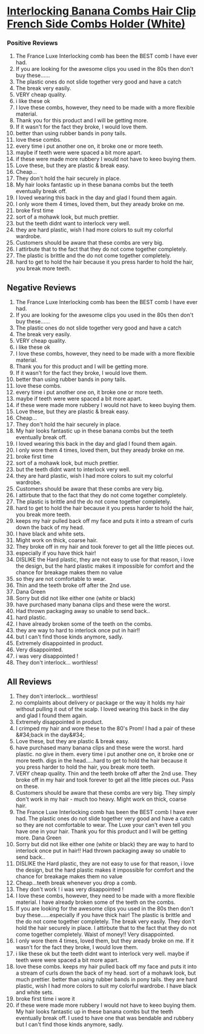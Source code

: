 # [Interlocking Banana Combs Hair Clip French Side Combs Holder (White)](https://products.checkmycream.com/products/Interlocking-Banana-Combs-Hair-Clip-French-Side-Combs-Holder-(White).html)

### Positive Reviews

<ol>
      <li>The France Luxe Interlocking comb has been the BEST comb I have ever had.</li>
      <li>If you are looking for the awesome clips you used in the 80s then don&#x27;t buy these......</li>
      <li>The plastic ones do not slide together very good and have a catch</li>
      <li>The break very easily.  </li>
      <li>VERY cheap quality.</li>
      <li>i like these ok</li>
      <li>I love these combs, however, they need to be made with a more flexible material.</li>
      <li>Thank you for this product and I will be getting more.</li>
      <li>If it wasn&#x27;t for the fact they broke, I would love them.</li>
      <li>better than using rubber bands in pony tails.  </li>
      <li>love these combs.  </li>
      <li>every time i put another one on, it broke one or more teeth.  </li>
      <li>maybe if teeth were were spaced a bit more apart.</li>
      <li>if these were made more rubbery I would not have to keeo buying them.  </li>
      <li>Love these, but they are plastic &amp; break easy.</li>
      <li>Cheap...</li>
      <li>They don&#x27;t hold the hair securely in place.  </li>
      <li>My hair looks fantastic up in these banana combs but the teeth eventually break off.  </li>
      <li>I loved wearing this back in the day and glad I found them again.</li>
      <li>I only wore them 4 times, loved them, but they aready broke on me.  </li>
      <li>broke first time  </li>
      <li>sort of a mohawk look, but much prettier.  </li>
      <li>but the teeth didnt want to interlock very well.</li>
      <li>they are hard plastic, wish I had more colors to suit my colorful wardrobe.  </li>
      <li>Customers should be aware that these combs are very big.  </li>
      <li>I attirbute that to the fact that they do not come together completely.  </li>
      <li>The plastic is brittle and the do not come together completely.  </li>
      <li>hard to get to hold the hair because it you press harder to hold the hair, you break more teeth.</li>
</ol>


<h2>Negative Reviews</h2>
<ol>
<li> The France Luxe Interlocking comb has been the BEST comb I have ever had.</li>
<li> If you are looking for the awesome clips you used in the 80s then don&#x27;t buy these......</li>
<li> The plastic ones do not slide together very good and have a catch</li>
<li> The break very easily.  </li>
<li> VERY cheap quality.</li>
<li> i like these ok</li>
<li> I love these combs, however, they need to be made with a more flexible material.</li>
<li> Thank you for this product and I will be getting more.</li>
<li> If it wasn&#x27;t for the fact they broke, I would love them.</li>
<li> better than using rubber bands in pony tails.  </li>
<li> love these combs.  </li>
<li> every time i put another one on, it broke one or more teeth.  </li>
<li> maybe if teeth were were spaced a bit more apart.</li>
<li> if these were made more rubbery I would not have to keeo buying them.  </li>
<li> Love these, but they are plastic &amp; break easy.</li>
<li> Cheap...</li>
<li> They don&#x27;t hold the hair securely in place.  </li>
<li> My hair looks fantastic up in these banana combs but the teeth eventually break off.  </li>
<li> I loved wearing this back in the day and glad I found them again.</li>
<li> I only wore them 4 times, loved them, but they aready broke on me.  </li>
<li> broke first time  </li>
<li> sort of a mohawk look, but much prettier.  </li>
<li> but the teeth didnt want to interlock very well.</li>
<li> they are hard plastic, wish I had more colors to suit my colorful wardrobe.  </li>
<li> Customers should be aware that these combs are very big.  </li>
<li> I attirbute that to the fact that they do not come together completely.  </li>
<li> The plastic is brittle and the do not come together completely.  </li>
<li> hard to get to hold the hair because it you press harder to hold the hair, you break more teeth.</li>
<li> keeps my hair pulled back off my face and puts it into a stream of curls down the back of my head.</li>
<li> I have black and white sets.</li>
<li> Might work on thick, coarse hair.</li>
<li> They broke off in my hair and took forever to get all the little pieces out.</li>
<li> especially if you have thick hair!  </li>
<li> DISLIKE the Hard plastic, they are not easy to use for that reason, i love the design, but the hard plastic makes it impossible for comfort and the chance for breakage makes them no value</li>
<li> so they are not comfortable to wear.</li>
<li> Thin and the teeth broke off after the 2nd use.</li>
<li> Dana Green</li>
<li> Sorry but did not like either one (white or black)</li>
<li> have purchased many banana clips and these were the worst.  </li>
<li> Had thrown packaging away so unable to send back..</li>
<li> hard plastic.  </li>
<li> I have already broken some of the teeth on the combs.</li>
<li> they are way to hard to interlock once put in hair!!</li>
<li> but I can&#x27;t find those kinds anymore, sadly.</li>
<li> Extremely disappointed in product.</li>
<li> Very disappointed.</li>
<li> i was very disappointed !</li>
<li> They don&#x27;t interlock... worthless!</li>
</ol>

<h2>All Reviews</h2>

<ol>
    <li> They don&#x27;t interlock... worthless!</li>
    <li> no complaints about delivery or package or the way it holds my hair without pulling it out of the scalp.  I loved wearing this back in the day and glad I found them again.</li>
    <li> Extremely disappointed in product.</li>
    <li> I crimped my hair and wore these to the 80&#x27;s Prom!  I had a pair of these  &amp;#34;back in the day&amp;#34;.</li>
    <li> Love these, but they are plastic &amp; break easy.</li>
    <li> have purchased many banana clips and these were the worst.  hard plastic.  no give in them.  every time i put another one on, it broke one or more teeth.  digs in the head.....hard to get to hold the hair because it you press harder to hold the hair, you break more teeth.</li>
    <li> VERY cheap quality. Thin and the teeth broke off after the 2nd use. They broke off in my hair and took forever to get all the little pieces out. Pass on these.</li>
    <li> Customers should be aware that these combs are very big.  They simply don&#x27;t work in my hair - much too heavy. Might work on thick, coarse hair.</li>
    <li> The France Luxe Interlocking comb has been the BEST comb I have ever had. The plastic ones do not slide together very good and have a catch so they are not comfortable to wear. The Luxe your can&#x27;t even tell you have one in your hair. Thank you for this product and I will be getting more. Dana Green</li>
    <li> Sorry but did not like either one (white or black) they are way to hard to interlock once put in hair!! Had thrown packaging away so unable to send back..</li>
    <li> DISLIKE the Hard plastic, they are not easy to use for that reason, i love the design, but the hard plastic makes it impossible for comfort and the chance for breakage makes them no value</li>
    <li> Cheap...teeth break whenever you drop a comb.</li>
    <li> They don&#x27;t work ! i was very disappointed !</li>
    <li> I love these combs, however, they need to be made with a more flexible material. I have already broken some of the teeth on the combs.</li>
    <li> If you are looking for the awesome clips you used in the 80s then don&#x27;t buy these......especially if you have thick hair!  The plastic is brittle and the do not come together completely.  The break very easily.  They don&#x27;t hold the hair securely in place.  I attirbute that to the fact that they do not come together completely.  Waist of money!!  Very disappointed.</li>
    <li> I only wore them 4 times, loved them, but they aready broke on me.  If it wasn&#x27;t for the fact they broke, I would love them.</li>
    <li> i like these ok but the teeth didnt want to interlock very well. maybe if teeth were were spaced a bit more apart.</li>
    <li> love these combs.  keeps my hair pulled back off my face and puts it into a stream of curls down the back of my head. sort of a mohawk look, but much prettier.  better than using rubber bands in pony tails.  they are hard plastic, wish I had more colors to suit my colorful wardrobe.  I have black and white sets.</li>
    <li> broke first time  i wore it</li>
    <li> if these were made more rubbery I would not have to keeo buying them.  My hair looks fantastic up in these banana combs but the teeth eventually break off.  I used to have one that was bendable and rubbery but I can&#x27;t find those kinds anymore, sadly.</li>
</ol>




